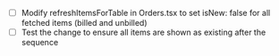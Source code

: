 - [ ] Modify refreshItemsForTable in Orders.tsx to set isNew: false for all fetched items (billed and unbilled)
- [ ] Test the change to ensure all items are shown as existing after the sequence
